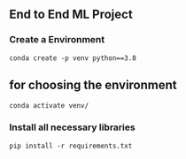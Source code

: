 ## End to End ML Project

### Create a Environment
```
conda create -p venv python==3.8
```
## for choosing the environment
```
conda activate venv/
```

### Install all necessary libraries
```
pip install -r requirements.txt
```